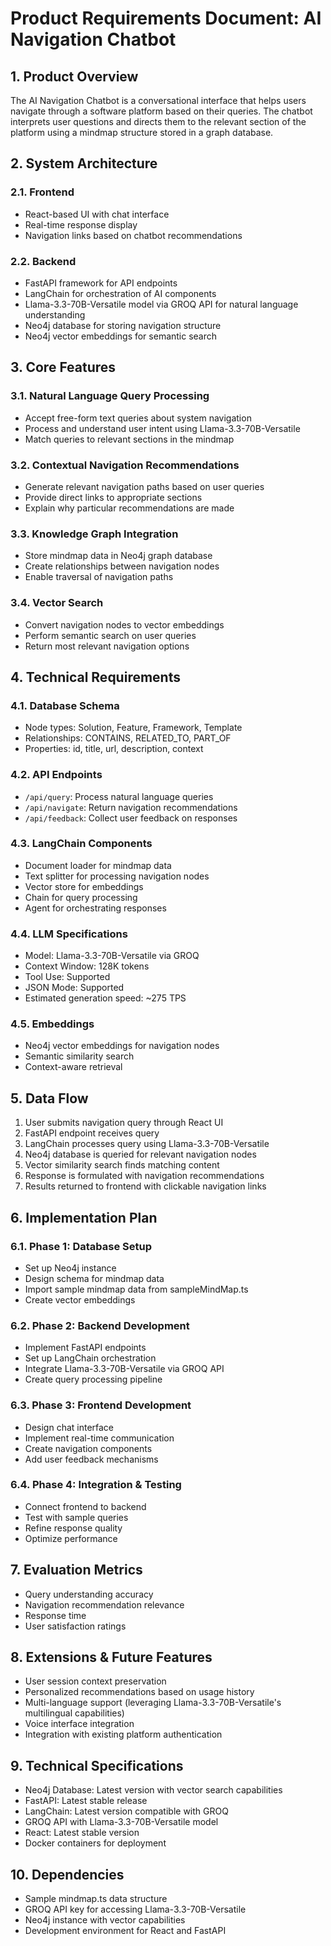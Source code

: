 # Product Requirements Document: AI Navigation Chatbot

## 1. Product Overview

The AI Navigation Chatbot is a conversational interface that helps users navigate through a software platform based on their queries. The chatbot interprets user questions and directs them to the relevant section of the platform using a mindmap structure stored in a graph database.

## 2. System Architecture

### 2.1. Frontend
- React-based UI with chat interface
- Real-time response display
- Navigation links based on chatbot recommendations

### 2.2. Backend
- FastAPI framework for API endpoints
- LangChain for orchestration of AI components
- Llama-3.3-70B-Versatile model via GROQ API for natural language understanding
- Neo4j database for storing navigation structure
- Neo4j vector embeddings for semantic search

## 3. Core Features

### 3.1. Natural Language Query Processing
- Accept free-form text queries about system navigation
- Process and understand user intent using Llama-3.3-70B-Versatile
- Match queries to relevant sections in the mindmap

### 3.2. Contextual Navigation Recommendations
- Generate relevant navigation paths based on user queries
- Provide direct links to appropriate sections
- Explain why particular recommendations are made

### 3.3. Knowledge Graph Integration
- Store mindmap data in Neo4j graph database
- Create relationships between navigation nodes
- Enable traversal of navigation paths

### 3.4. Vector Search
- Convert navigation nodes to vector embeddings
- Perform semantic search on user queries
- Return most relevant navigation options

## 4. Technical Requirements

### 4.1. Database Schema
- Node types: Solution, Feature, Framework, Template
- Relationships: CONTAINS, RELATED_TO, PART_OF
- Properties: id, title, url, description, context

### 4.2. API Endpoints
- `/api/query`: Process natural language queries
- `/api/navigate`: Return navigation recommendations
- `/api/feedback`: Collect user feedback on responses

### 4.3. LangChain Components
- Document loader for mindmap data
- Text splitter for processing navigation nodes
- Vector store for embeddings
- Chain for query processing
- Agent for orchestrating responses

### 4.4. LLM Specifications
- Model: Llama-3.3-70B-Versatile via GROQ
- Context Window: 128K tokens
- Tool Use: Supported
- JSON Mode: Supported
- Estimated generation speed: ~275 TPS

### 4.5. Embeddings
- Neo4j vector embeddings for navigation nodes
- Semantic similarity search
- Context-aware retrieval

## 5. Data Flow

1. User submits navigation query through React UI
2. FastAPI endpoint receives query
3. LangChain processes query using Llama-3.3-70B-Versatile
4. Neo4j database is queried for relevant navigation nodes
5. Vector similarity search finds matching content
6. Response is formulated with navigation recommendations
7. Results returned to frontend with clickable navigation links

## 6. Implementation Plan

### 6.1. Phase 1: Database Setup
- Set up Neo4j instance
- Design schema for mindmap data
- Import sample mindmap data from sampleMindMap.ts
- Create vector embeddings

### 6.2. Phase 2: Backend Development
- Implement FastAPI endpoints
- Set up LangChain orchestration
- Integrate Llama-3.3-70B-Versatile via GROQ API
- Create query processing pipeline

### 6.3. Phase 3: Frontend Development
- Design chat interface
- Implement real-time communication
- Create navigation components
- Add user feedback mechanisms

### 6.4. Phase 4: Integration & Testing
- Connect frontend to backend
- Test with sample queries
- Refine response quality
- Optimize performance

## 7. Evaluation Metrics

- Query understanding accuracy
- Navigation recommendation relevance
- Response time
- User satisfaction ratings

## 8. Extensions & Future Features

- User session context preservation
- Personalized recommendations based on usage history
- Multi-language support (leveraging Llama-3.3-70B-Versatile's multilingual capabilities)
- Voice interface integration
- Integration with existing platform authentication

## 9. Technical Specifications

- Neo4j Database: Latest version with vector search capabilities
- FastAPI: Latest stable release
- LangChain: Latest version compatible with GROQ
- GROQ API with Llama-3.3-70B-Versatile model
- React: Latest stable version
- Docker containers for deployment

## 10. Dependencies

- Sample mindmap.ts data structure
- GROQ API key for accessing Llama-3.3-70B-Versatile
- Neo4j instance with vector capabilities
- Development environment for React and FastAPI 